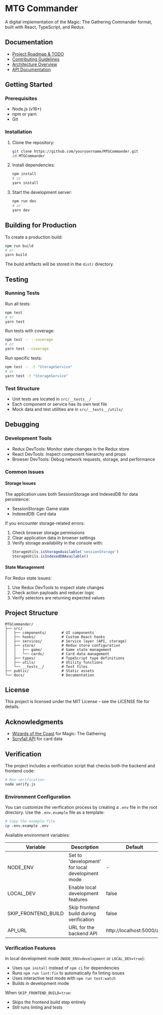 # MTG Commander

A digital implementation of the Magic: The Gathering Commander format, built with React, TypeScript, and Redux.

## Documentation

- [Project Roadmap & TODO](./docs/TODO.md)
- [Contributing Guidelines](./docs/CONTRIBUTING.md)
- [Architecture Overview](./docs/ARCHITECTURE.md)
- [API Documentation](./docs/API.md)

## Getting Started

### Prerequisites

- Node.js (v16+)
- npm or yarn
- Git

### Installation

1. Clone the repository:
   ```bash
   git clone https://github.com/yourusername/MTGCommander.git
   cd MTGCommander
   ```

2. Install dependencies:
   ```bash
   npm install
   # or
   yarn install
   ```

3. Start the development server:
   ```bash
   npm run dev
   # or
   yarn dev
   ```

## Building for Production

To create a production build:

```bash
npm run build
# or
yarn build
```

The build artifacts will be stored in the `dist/` directory.

## Testing

### Running Tests

Run all tests:

```bash
npm test
# or
yarn test
```

Run tests with coverage:

```bash
npm test -- --coverage
# or
yarn test --coverage
```

Run specific tests:

```bash
npm test -- -t "StorageService"
# or
yarn test -t "StorageService"
```

### Test Structure

- Unit tests are located in `src/__tests__/`
- Each component or service has its own test file
- Mock data and test utilities are in `src/__tests__/utils/`

## Debugging

### Development Tools

- Redux DevTools: Monitor state changes in the Redux store
- React DevTools: Inspect component hierarchy and props
- Browser DevTools: Debug network requests, storage, and performance

### Common Issues

#### Storage Issues

The application uses both SessionStorage and IndexedDB for data persistence:
- SessionStorage: Game state
- IndexedDB: Card data

If you encounter storage-related errors:
1. Check browser storage permissions
2. Clear application data in browser settings
3. Verify storage availability in the console with:
   ```javascript
   StorageUtils.isStorageAvailable('sessionStorage')
   StorageUtils.isIndexedDBAvailable()
   ```

#### State Management

For Redux state issues:
1. Use Redux DevTools to inspect state changes
2. Check action payloads and reducer logic
3. Verify selectors are returning expected values

## Project Structure

```
MTGCommander/
├── src/
│   ├── components/       # UI components
│   ├── hooks/            # Custom React hooks
│   ├── services/         # Service layer (API, storage)
│   ├── store/            # Redux store configuration
│   │   ├── game/         # Game state management
│   │   └── cards/        # Card data management
│   ├── types/            # TypeScript type definitions
│   ├── utils/            # Utility functions
│   └── __tests__/        # Test files
├── public/               # Static assets
└── docs/                 # Documentation
```

## License

This project is licensed under the MIT License - see the LICENSE file for details.

## Acknowledgments

- [Wizards of the Coast](https://magic.wizards.com/) for Magic: The Gathering
- [Scryfall API](https://scryfall.com/docs/api) for card data

## Verification

The project includes a verification script that checks both the backend and frontend code:

```bash
# Run verification
node verify.js
```

### Environment Configuration

You can customize the verification process by creating a `.env` file in the root directory. Use the `.env.example` file as a template:

```bash
# Copy the example file
cp .env.example .env
```

Available environment variables:

| Variable | Description | Default |
|----------|-------------|---------|
| NODE_ENV | Set to 'development' for local development mode | - |
| LOCAL_DEV | Enable local development features | false |
| SKIP_FRONTEND_BUILD | Skip frontend build during verification | false |
| API_URL | URL for the backend API | http://localhost:5000/api |

### Verification Features

In local development mode (`NODE_ENV=development` or `LOCAL_DEV=true`):
- Uses `npm install` instead of `npm ci` for dependencies
- Runs `npm run lint:fix` to automatically fix linting issues
- Uses interactive test mode with `npm run test:watch`
- Builds in development mode

When `SKIP_FRONTEND_BUILD=true`:
- Skips the frontend build step entirely
- Still runs linting and tests 